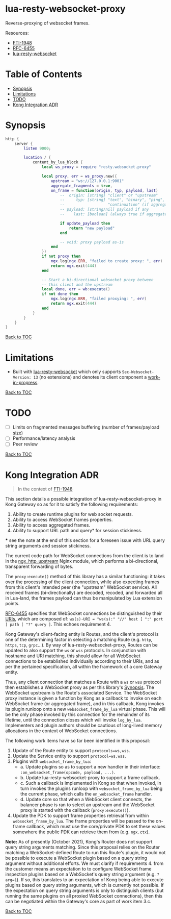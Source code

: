 # lua-resty-websocket-proxy

Reverse-proxying of websocket frames.

Resources:

- [FTI-1948](https://konghq.atlassian.net/browse/FTI-1948)
- [RFC-6455](https://datatracker.ietf.org/doc/html/rfc6455)
- [lua-resty-websocket](https://github.com/openresty/lua-resty-websocket)

# Table of Contents

- [Synopsis](#synopsis)
- [Limitations](#limitations)
- [TODO](#todo)
- [Kong Integration ADR](#kong-integration-adr)

# Synopsis

```lua
http {
    server {
        listen 9000;

        location / {
            content_by_lua_block {
                local ws_proxy = require "resty.websocket.proxy"

                local proxy, err = ws_proxy.new({
                    upstream = "ws://127.0.0.1:9001"
                    aggregate_fragments = true,
                    on_frame = function(origin, typ, payload, last)
                        --  origin: [string] "client" or "upstream"
                        --     typ: [string] "text", "binary", "ping", "pong", "close",
                        --                   "continuation" (if aggregate_fragments is off)
                        -- payload: [string/nil] payload if any
                        --    last: [boolean] (always true if aggregate_fragments is on)

                        if update_payload then
                            return "new payload"
                        end

                        -- void: proxy payload as-is
                    end
                })
                if not proxy then
                    ngx.log(ngx.ERR, "failed to create proxy: ", err)
                    return ngx.exit(444)
                end

                -- Start a bi-directional websocket proxy between
                -- this client and the upstream
                local done, err = wb:execute()
                if not done then
                    ngx.log(ngx.ERR, "failed proxying: ", err)
                    return ngx.exit(444)
                end
            }
        }
    }
}
```

[Back to TOC](#table-of-contents)

# Limitations

* Built with [lua-resty-websocket](https://github.com/openresty/lua-resty-websocket)
  which only supports `Sec-Websocket-Version: 13` (no extensions) and denotes
  its client component a
  [work-in-progress](https://github.com/openresty/lua-resty-websocket/blob/master/lib/resty/websocket/client.lua#L4-L5).

[Back to TOC](#table-of-contents)

# TODO

- [ ] Limits on fragmented messages buffering (number of frames/payload size)
- [ ] Performance/latency analysis
- [ ] Peer review

[Back to TOC](#table-of-contents)

# Kong Integration ADR

> In the context of [FTI-1948](https://konghq.atlassian.net/browse/FTI-1948)

This section details a possible integration of lua-resty-websocket-proxy in Kong
Gateway so as for it to satisfy the following requirements:

1. Ability to create runtime plugins for web socket requests.
2. Ability to access WebSocket frames properties.
3. Ability to access aggregated frames.
4. Ability to support URL path and query\* for session stickiness.

**\*** see the note at the end of this section for a foreseen issue with URL
query string arguments and session stickiness.

The current code path for WebSocket connections from the client is to land in
the [ngx_http_upstream](http://lxr.nginx.org/source/xref/nginx/src/http/ngx_http_upstream.c?r=7833%3A3ab8e1e2f0f7#3455)
Nginx module, which performs a bi-directional, transparent forwarding of bytes.

The `proxy:execute()` method of this library has a similar functioning: it takes
over the processing of the client connection, while also expecting frames from
this client's intended peer (the "upstream" WebSocket service). All received
frames (bi-directionally) are decoded, recoded, and forwarded all in Lua-land,
the frames payload can thus be manipulated by Lua extension points.

[RFC-6455](https://datatracker.ietf.org/doc/html/rfc6455) specifies that
WebSocket connections be distinguished by their
[URIs](https://datatracker.ietf.org/doc/html/rfc6455#section-3), which are
composed of: `ws(s)-URI = "ws(s):" "//" host [ ":" port ] path [ "?" query ]`.
This echoes requirement 4.

Kong Gateway's client-facing entity is Routes, and the client's protocol is one
of the determining factor in selecting a matching Route (e.g. `http`, `https`,
`tcp`, `grpc`...). By way of lua-resty-websocket-proxy, Routes can be updated to
also support the `ws` or `wss` protocols. In conjunction with hostname and URI
matching, this should allow for all WebSocket connections to be established
individually according to their URIs, and as per the pertained specification,
all within the framework of a core Gateway entity.

Thus, any client connection that matches a Route with a `ws` or `wss` protocol
then establishes a WebSocket proxy as per this library's [Synopsis](#synopsis).
The WebSocket upstream is the Route's associated Service. The WebSocket proxy
instance is given a function by Kong as a callback to invoke on each WebSocket
frame (or aggregated frame), and in this callback, Kong invokes its plugin
runloop onto a new `websocket_frame_by_lua` virtual phase. This will be the only
phase invoked by this connection for the remainder of its lifetime, until the
connection closes which will invoke `log_by_lua`. Implementers and plugin
authors should be cautious of long-lived memory allocations in the context of
WebSocket connections.

The following work items have so far been identified in this proposal:

1. Update of the Route entity to support `protocols=ws,wss`.
2. Update the Service entity to support `protocol=ws,wss`.
3. Plugins with `websocket_frame_by_lua`:
    - a. Update plugins so as to support a new handler in their interface:
         `:on_websocket_frame(opcode, payload, ...)`.
    - b. Update lua-resty-websocket-proxy to support a frame callback.
    - c. Such a callback is implemented in Kong so that when invoked, in turn
         invokes the plugins runloop with `websocket_frame_by_lua` being the
         current phase, which calls the `on_websocket_frame` handler.
    - d. Update core so that when a WebSocket client connects, the balancer
         phase is ran to select an upstream and the WebSocket proxy is started
         with the callback (`proxy:execute()`).
4. Update the PDK to support frame properties retrieval from within
   `websocket_frame_by_lua`. The frame properties will be passed to the on-frame
   callback, which must use the core/private PDK to set these values somewhere
   the public PDK can retrieve them from (e.g. `ngx.ctx`).

**Note:** As of presently (October 2021), Kong's Router does not support query
string arguments matching. Since this proposal relies on the Router matching
a WebSocket-defined Route to run this Route's plugin, it would not be possible
to execute a WebSocket plugin based on a query string argument without
additional efforts.
We must clarify if requirements 4. from the customer means an expectation to
to configure WebSocket frame inspection plugins based on a WebSocket's query
string argument (e.g.  `?arg=1`). If so, this translates to an expectation of
Kong being able to execute plugins based on query string arguments, which is
currently not possible. If the expectation on query string arguments is only to
distinguish clients (but running the same plugins on all proxied WebSocket
connections), then this can be negotiated within the Gateway's core as part of
work item 3.c.

[Back to TOC](#table-of-contents)
